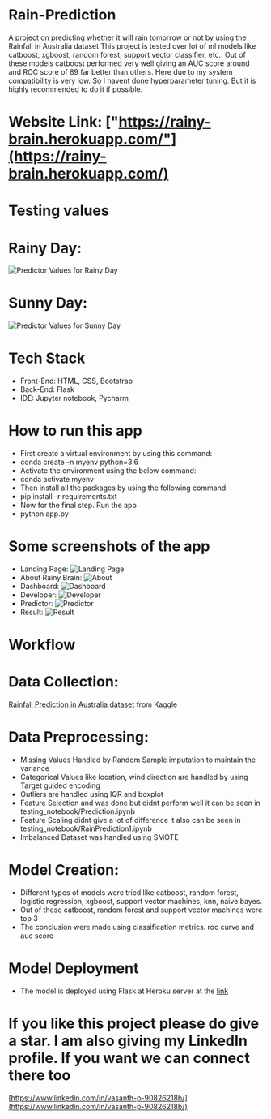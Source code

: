 # Rain-Prediction
A project on predicting whether it will rain tomorrow or not by using the Rainfall in Australia dataset
This project is tested over lot of ml models like catboost, xgboost, random forest, support vector classifier, etc..
Out of these models catboost performed very well giving an AUC score around and ROC score of 89 far better than others.
Here due to my system compatibility is very low. So I havent done hyperparameter tuning. But it is highly recommended to do it if possible.
# Website Link: ["https://rainy-brain.herokuapp.com/"](https://rainy-brain.herokuapp.com/)

# Testing values

# Rainy Day: 
![Predictor Values for Rainy Day](githubimgs/predictor.png)
# Sunny Day:
![Predictor Values for Sunny Day](githubimgs/predictor1.png)

# Tech Stack
* Front-End: HTML, CSS, Bootstrap
* Back-End: Flask
* IDE: Jupyter notebook, Pycharm

# How to run this app
* First create a virtual environment by using this command:
* conda create -n myenv python=3.6
* Activate the environment using the below command:
* conda activate myenv
* Then install all the packages by using the following command
* pip install -r requirements.txt
* Now for the final step. Run the app
* python app.py

# Some screenshots of the app
* Landing Page:
![Landing Page](githubimgs/landingpage.png)
* About Rainy Brain:
![About](githubimgs/about.png)
* Dashboard:
![Dashboard](githubimgs/dashboard.png)
* Developer:
![Developer](githubimgs/developer.png)
* Predictor:
![Predictor](githubimgs/predictor.png)
* Result:
![Result](githubimgs/result.png)

# Workflow

# Data Collection: 
[Rainfall Prediction in Australia dataset](https://www.kaggle.com/jsphyg/weather-dataset-rattle-package) from Kaggle
# Data Preprocessing: 
* Missing Values Handled by Random Sample imputation to maintain the variance
* Categorical Values like location, wind direction are handled by using Target guided encoding
* Outliers are handled using IQR and boxplot
* Feature Selection and was done but didnt perform well it can be seen in testing_notebook/Prediction.ipynb
* Feature Scaling didnt give a lot of difference it also can be seen in testing_notebook/RainPrediction1.ipynb
* Imbalanced Dataset was handled using SMOTE
# Model Creation:
* Different types of models were tried like catboost, random forest, logistic regression, xgboost, support vector machines, knn, naive bayes.
* Out of these catboost, random forest and support vector machines were top 3
* The conclusion were made using classification metrics. roc curve and auc score
# Model Deployment
* The model is deployed using Flask at Heroku server at the [link](https://rainy-brain.herokuapp.com/)

# If you like this project please do give a star. I am also giving my LinkedIn profile. If you want we can connect there too
[https://www.linkedin.com/in/vasanth-p-90826218b/](https://www.linkedin.com/in/vasanth-p-90826218b/)




